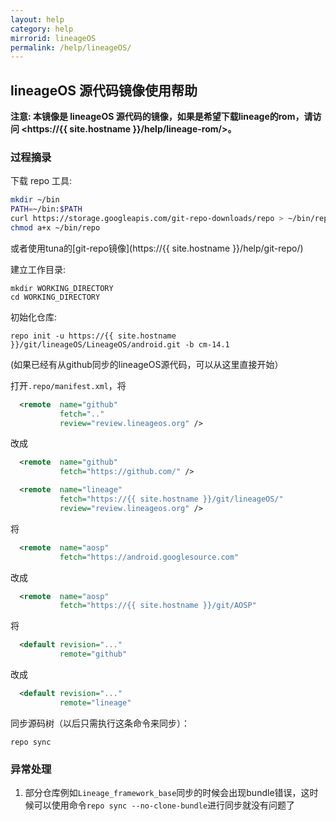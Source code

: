 ```yaml
---
layout: help
category: help
mirrorid: lineageOS
permalink: /help/lineageOS/
---
```


## lineageOS 源代码镜像使用帮助

**注意: 本镜像是 lineageOS 源代码的镜像，如果是希望下载lineage的rom，请访问 <https://{{ site.hostname }}/help/lineage-rom/>。**

### 过程摘录

下载 repo 工具:

```bash
mkdir ~/bin
PATH=~/bin:$PATH
curl https://storage.googleapis.com/git-repo-downloads/repo > ~/bin/repo
chmod a+x ~/bin/repo
```

或者使用tuna的[git-repo镜像](https://{{ site.hostname }}/help/git-repo/)

建立工作目录:

```
mkdir WORKING_DIRECTORY
cd WORKING_DIRECTORY
```

初始化仓库:

```
repo init -u https://{{ site.hostname }}/git/lineageOS/LineageOS/android.git -b cm-14.1
```

(如果已经有从github同步的lineageOS源代码，可以从这里直接开始）

打开`.repo/manifest.xml`，将

```xml
  <remote  name="github"
           fetch=".."
           review="review.lineageos.org" />

```

改成

```xml
  <remote  name="github"
           fetch="https://github.com/" />

  <remote  name="lineage"
           fetch="https://{{ site.hostname }}/git/lineageOS/"
           review="review.lineageos.org" />
```

将

```xml
  <remote  name="aosp"
           fetch="https://android.googlesource.com"
```

改成

```xml
  <remote  name="aosp"
           fetch="https://{{ site.hostname }}/git/AOSP"
```

将

```xml
  <default revision="..."
           remote="github"
```

改成

```xml
  <default revision="..."
           remote="lineage"
```

同步源码树（以后只需执行这条命令来同步）：

```
repo sync
```

### 异常处理
	
1. 部分仓库例如`Lineage_framework_base`同步的时候会出现bundle错误，这时候可以使用命令`repo sync --no-clone-bundle`进行同步就没有问题了
